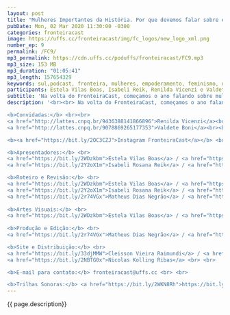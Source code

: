 ```yaml
---
layout: post
title: "Mulheres Importantes da História. Por que devemos falar sobre elas?"
pubDate: Mon, 02 Mar 2020 11:30:00 -0300
categories: fronteiracast
image: https://uffs.cc/fronteiracast/img/fc_logos/new_logo_xml.png
number_ep: 9
permalink: /FC9/ 
mp3_permalink: https://cdn.uffs.cc/poduffs/fronteiracast/FC9.mp3
mp3_size: 153 MB
mp3_duration: "01:05:41"
mp3_length: 157654329
keywords: sul,podcast, fronteira, mulheres, empoderamento, feminismo, universidade, igualdade, historia, importante, relevantes, feitos
participants: Estela Vilas Boas, Isabeli Reik, Renilda Vicenzi e Valdete Boni
subtitle: 'Na volta do FronteiraCast, começamos o ano falando sobre mulheres importantes na historia e o porquê temos que falar sobre elas, seus feitos e a sua relevancia para que a luta pelos direitos das mulheres continue.'
description: '<br><br> Na volta do FronteiraCast, começamos o ano falando sobre mulheres importantes na historia e o porquê temos que falar sobre elas, seus feitos e a sua relevancia para que a luta pelos direitos das mulheres continue. Nós iniciamos essa programação especial com a professora Renilda Vicenzi que é historiadora e tem como linha de pesquisa a relação de trabalho e escravidão e colonização. E também a professora Valdete Boni, que é sociologa e tem como linha de pesquisa as mulheres do campo e sua luta.<br><br>

<b>Convidadas:</b> <br><br>
<a href="http://lattes.cnpq.br/9436388141866896">Renilda Vicenzi</a><br><br>
<a href="http://lattes.cnpq.br/9078869265177353">Valdete Boni</a><br><br>

<b><a href="https://bit.ly/2OC3CZJ">Instagram FronteiraCast</a></b> <br> <br>

<b>Apresentadores:</b> <br>
<a href="https://bit.ly/2WDzkbm">Estela Vilas Boas</a> / <a href="https://bit.ly/2NK7aaK">Instagram</a> <br>
<a href="https://bit.ly/2Y2oX1m">Isabeli Rosana Reik</a> / <a href="https://bit.ly/35QCxHX">Instagram</a> <br> <br>

<b>Roteiro e Revisão:</b> <br>
<a href="https://bit.ly/2WDzkbm">Estela Vilas Boas</a> / <a href="https://bit.ly/2NK7aaK">Instagram</a> <br>
<a href="https://bit.ly/2Y2oX1m">Isabeli Rosana Reik</a> / <a href="https://bit.ly/35QCxHX">Instagram</a> <br>
<a href="https://bit.ly/2r74VGx">Matheus Dias Negrão</a> / <a href="https://bit.ly/2rEOrG8">Instagram</a><br> <br>
 
<b>Artes Visuais:</b> <br>
<a href="https://bit.ly/2WDzkbm">Estela Vilas Boas</a> / <a href="https://bit.ly/2NK7aaK">Instagram</a> <br> <br> 
 
<b>Produção e Edição:</b> <br> 
<a href="https://bit.ly/2r74VGx">Matheus Dias Negrão</a> / <a href="https://bit.ly/2rEOrG8">Instagram</a><br> <br>

<b>Site e Distribuição:</b> <br>
<a href="https://bit.ly/33djMMW">Cleisson Vieira Raimundi</a> / <a href="https://bit.ly/37U5J2s">Instagram</a> <br> 
<a href="https://bit.ly/2NBTG0x">Nicolas Kolling Ribas</a> <br> <br>

<b>E-mail para contato:</b> fronteiracast@uffs.cc <br> <br>

<b>Trilhas Sonoras:</b> <a href="https://bit.ly/2WKN8Rh">https://bit.ly/2WKN8Rh</a> e <a href="https://bit.ly/36BUyer">https://bit.ly/36BUyer</a> '
---
```


{{ page.description}}
